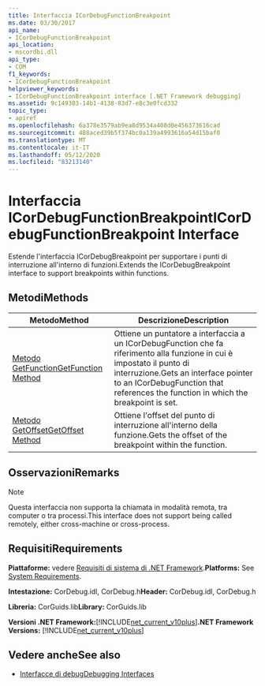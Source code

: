 ```yaml
---
title: Interfaccia ICorDebugFunctionBreakpoint
ms.date: 03/30/2017
api_name:
- ICorDebugFunctionBreakpoint
api_location:
- mscordbi.dll
api_type:
- COM
f1_keywords:
- ICorDebugFunctionBreakpoint
helpviewer_keywords:
- ICorDebugFunctionBreakpoint interface [.NET Framework debugging]
ms.assetid: 9c149303-14b1-4138-83d7-e8c3e0fcd332
topic_type:
- apiref
ms.openlocfilehash: 6a378e3579ab9ea8d9534a408d0e456373616cad
ms.sourcegitcommit: 488aced39b5f374bc0a139a4993616a54d15baf0
ms.translationtype: MT
ms.contentlocale: it-IT
ms.lasthandoff: 05/12/2020
ms.locfileid: "83213140"
---
```

# <a name="icordebugfunctionbreakpoint-interface"></a><span data-ttu-id="2c88e-102">Interfaccia ICorDebugFunctionBreakpoint</span><span class="sxs-lookup"><span data-stu-id="2c88e-102">ICorDebugFunctionBreakpoint Interface</span></span>

<span data-ttu-id="2c88e-103">Estende l'interfaccia ICorDebugBreakpoint per supportare i punti di interruzione all'interno di funzioni.</span><span class="sxs-lookup"><span data-stu-id="2c88e-103">Extends the ICorDebugBreakpoint interface to support breakpoints within functions.</span></span>  
  
## <a name="methods"></a><span data-ttu-id="2c88e-104">Metodi</span><span class="sxs-lookup"><span data-stu-id="2c88e-104">Methods</span></span>  
  
|<span data-ttu-id="2c88e-105">Metodo</span><span class="sxs-lookup"><span data-stu-id="2c88e-105">Method</span></span>|<span data-ttu-id="2c88e-106">Descrizione</span><span class="sxs-lookup"><span data-stu-id="2c88e-106">Description</span></span>|  
|------------|-----------------|  
|[<span data-ttu-id="2c88e-107">Metodo GetFunction</span><span class="sxs-lookup"><span data-stu-id="2c88e-107">GetFunction Method</span></span>](icordebugfunctionbreakpoint-getfunction-method.md)|<span data-ttu-id="2c88e-108">Ottiene un puntatore a interfaccia a un ICorDebugFunction che fa riferimento alla funzione in cui è impostato il punto di interruzione.</span><span class="sxs-lookup"><span data-stu-id="2c88e-108">Gets an interface pointer to an ICorDebugFunction that references the function in which the breakpoint is set.</span></span>|  
|[<span data-ttu-id="2c88e-109">Metodo GetOffset</span><span class="sxs-lookup"><span data-stu-id="2c88e-109">GetOffset Method</span></span>](icordebugfunctionbreakpoint-getoffset-method.md)|<span data-ttu-id="2c88e-110">Ottiene l'offset del punto di interruzione all'interno della funzione.</span><span class="sxs-lookup"><span data-stu-id="2c88e-110">Gets the offset of the breakpoint within the function.</span></span>|  
  
## <a name="remarks"></a><span data-ttu-id="2c88e-111">Osservazioni</span><span class="sxs-lookup"><span data-stu-id="2c88e-111">Remarks</span></span>  
  
> [!NOTE]
> <span data-ttu-id="2c88e-112">Questa interfaccia non supporta la chiamata in modalità remota, tra computer o tra processi.</span><span class="sxs-lookup"><span data-stu-id="2c88e-112">This interface does not support being called remotely, either cross-machine or cross-process.</span></span>  
  
## <a name="requirements"></a><span data-ttu-id="2c88e-113">Requisiti</span><span class="sxs-lookup"><span data-stu-id="2c88e-113">Requirements</span></span>  
 <span data-ttu-id="2c88e-114">**Piattaforme:** vedere [Requisiti di sistema di .NET Framework](../../get-started/system-requirements.md).</span><span class="sxs-lookup"><span data-stu-id="2c88e-114">**Platforms:** See [System Requirements](../../get-started/system-requirements.md).</span></span>  
  
 <span data-ttu-id="2c88e-115">**Intestazione:** CorDebug.idl, CorDebug.h</span><span class="sxs-lookup"><span data-stu-id="2c88e-115">**Header:** CorDebug.idl, CorDebug.h</span></span>  
  
 <span data-ttu-id="2c88e-116">**Libreria:** CorGuids.lib</span><span class="sxs-lookup"><span data-stu-id="2c88e-116">**Library:** CorGuids.lib</span></span>  
  
 <span data-ttu-id="2c88e-117">**Versioni .NET Framework:**[!INCLUDE[net_current_v10plus](../../../../includes/net-current-v10plus-md.md)]</span><span class="sxs-lookup"><span data-stu-id="2c88e-117">**.NET Framework Versions:** [!INCLUDE[net_current_v10plus](../../../../includes/net-current-v10plus-md.md)]</span></span>  
  
## <a name="see-also"></a><span data-ttu-id="2c88e-118">Vedere anche</span><span class="sxs-lookup"><span data-stu-id="2c88e-118">See also</span></span>

- [<span data-ttu-id="2c88e-119">Interfacce di debug</span><span class="sxs-lookup"><span data-stu-id="2c88e-119">Debugging Interfaces</span></span>](debugging-interfaces.md)
